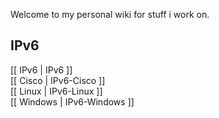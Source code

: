 
Welcome to my personal wiki for stuff i work on.


## IPv6
[[ IPv6 | IPv6 ]]  
[[ Cisco | IPv6-Cisco ]]  
[[ Linux | IPv6-Linux ]]  
[[ Windows | IPv6-Windows ]]  


